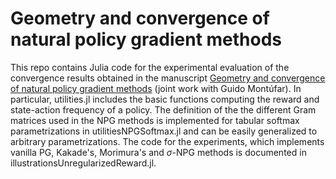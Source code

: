 # Geometry and convergence of natural policy gradient methods

This repo contains Julia code for the experimental evaluation of the convergence results obtained in the manuscript [Geometry and convergence of natural policy gradient methods](https://arxiv.org/abs/2211.02105) (joint work with Guido Montúfar). In particular, utilities.jl includes the basic functions computing the reward and state-action frequency of a policy. The definition of the the different Gram matrices used in the NPG methods is implemented for tabular softmax parametrizations in utilitiesNPGSoftmax.jl and can be easily generalized to arbitrary parametrizations. The code for the experiments, which implements vanilla PG, Kakade's, Morimura's and $\sigma$-NPG methods is documented in illustrationsUnregularizedReward.jl. 

